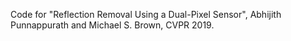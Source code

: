 Code for "Reflection Removal Using a Dual-Pixel Sensor", Abhijith Punnappurath and Michael S. Brown, CVPR 2019.
